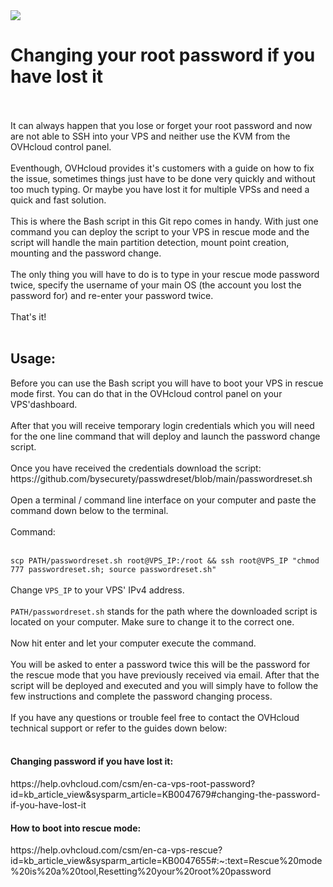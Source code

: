 <img src="https://github.com/bysecurety/passwdreset/blob/main/OVHcloudVPSpasswdreset.jpg">

# Changing your root password if you have lost it
</br>
</br>
It can always happen that you lose or forget your root password and now are not able to SSH into your VPS and neither use the KVM from the OVHcloud control panel.
</br></br>
Eventhough, OVHcloud provides it's customers with a guide on how to fix the issue, sometimes things just have to be done very quickly 
and without too much typing. Or maybe you have lost it for multiple VPSs and need a quick and fast solution.
</br></br>
This is where the Bash script in this Git repo comes in handy. With just one command you can deploy the script to your VPS in rescue mode and 
the script will handle the main partition detection, mount point creation, mounting and the password change. 
</br></br>
The only thing you will have to do is to type in your rescue mode password twice, specify the username of your main OS (the account you lost the password for) and re-enter your password twice.
</br></br>
That's it!
</br>
</br>
<h2>Usage:</h2>
Before you can use the Bash script you will have to boot your VPS in rescue mode first.
You can do that in the OVHcloud control panel on your VPS'dashboard.
</br></br>
After that you will receive temporary login credentials which you will need for the one line command that will deploy and launch the 
password change script.
</br>
</br>
Once you have received the credentials download the script:
</br>
https://github.com/bysecurety/passwdreset/blob/main/passwordreset.sh
</br>
</br>
Open a terminal / command line interface on your computer and paste the command down below to the terminal. 
</br></br>
Command:
</br></br>

` scp PATH/passwordreset.sh root@VPS_IP:/root && ssh root@VPS_IP "chmod 777 passwordreset.sh; source passwordreset.sh" `
</br>
</br>
Change `VPS_IP` to your VPS' IPv4 address. 
</br></br>
`PATH/passwordreset.sh` stands for the path where the downloaded script is located on your computer. Make sure to change it to the correct one.
</br></br>
Now hit enter and let your computer execute the command.
</br></br>
You will be asked to enter a password twice this will be the password for the rescue mode that you have previously received via email.
After that the script will be deployed and executed and you will simply have to follow the few instructions and complete the password changing process.
</br>
</br>
If you have any questions or trouble feel free to contact the OVHcloud technical support or refer to the guides down below:
</br></br>
<h4>Changing password if you have lost it:</h4>
https://help.ovhcloud.com/csm/en-ca-vps-root-password?id=kb_article_view&sysparm_article=KB0047679#changing-the-password-if-you-have-lost-it
</br>
<h4>How to boot into rescue mode:</h4>
https://help.ovhcloud.com/csm/en-ca-vps-rescue?id=kb_article_view&sysparm_article=KB0047655#:~:text=Rescue%20mode%20is%20a%20tool,Resetting%20your%20root%20password


